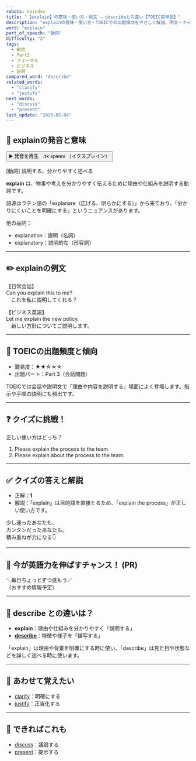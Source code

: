 ```yaml
---
robots: noindex
title: "【explain】の意味・使い方・例文 ― describeとの違い【TOEIC英単語】"
description: "explainの意味・使い方・TOEICでの出題傾向をやさしく解説。例文・クイズ付きでdescribeとの違いもわかりやすく学べます。"
word: "explain"
part_of_speech: "動詞"
difficulty: "2"
tags:
  - 動詞
  - Part3
  - フォーマル
  - ビジネス
  - 説明
compared_word: "describe"
related_words:
  - "clarify"
  - "justify"
next_words:
  - "discuss"
  - "present"
last_update: "2025-05-04"
---
```


## 🔰 explainの発音と意味

<button class="play-audio" onclick="playTTS('explain')">
  <span class="play-audio-main">
    ▶️ 発音を再生　/ɪkˈspleɪn/
  </span>
  <span class="play-audio-sub">
    （イクスプレイン）
  </span>
</button>

[動詞] 説明する、分かりやすく述べる

**explain** は、物事や考えを分かりやすく伝えるために理由や仕組みを説明する動詞です。

語源はラテン語の「explanare（広げる、明らかにする）」から来ており、「分かりにくいことを明確にする」というニュアンスがあります。

他の品詞：  
- explanation：説明（名詞）
- explanatory：説明的な（形容詞）

---

## ✏️ explainの例文

【日常会話】  
Can you explain this to me?  
　これを私に説明してくれる？

【ビジネス英語】  
Let me explain the new policy.  
　新しい方針についてご説明します。

---

## 🎯 TOEICの出題頻度と傾向

- 難易度：★★☆☆☆
- 出題パート：Part 3（会話問題）

TOEICでは会話や説明文で「理由や内容を説明する」場面によく登場します。指示や手順の説明にも頻出です。

---

## ❓ クイズに挑戦！

正しい使い方はどっち？

1. Please explain the process to the team.  
2. Please explain about the process to the team.

---

## ✅ クイズの答えと解説

- 正解：**1**
- 解説：「explain」は目的語を直接とるため、「explain the process」が正しい使い方です。

少し迷ったあなたも、  
カンタンだったあなたも、  
積み重ねが力になる👇️

---

## 🚀 今が英語力を伸ばすチャンス！ (PR)

<div class="info-center">
＼毎日ちょっとずつ進もう／<br>  
（おすすめ情報予定）
</div>

---

## 🤔  describe との違いは？

- **explain**：理由や仕組みを分かりやすく「説明する」
- **[describe](/describe)**：特徴や様子を「描写する」

「explain」は理由や背景を明確にする時に使い、「describe」は見た目や状態などを詳しく述べる時に使います。

---

## 🧩 あわせて覚えたい

- [clarify](/clarify)：明確にする
- [justify](/justify)：正当化する

---

## 📖 できればこれも

- [discuss](/discuss)：議論する
- [present](/present)：提示する

<!-- cvid: aid47_bid11 -->
